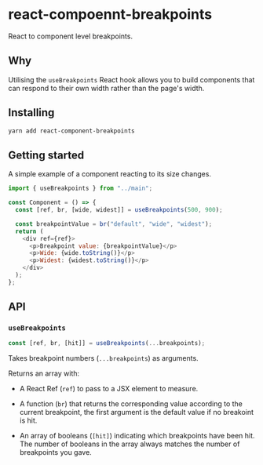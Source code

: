 # react-compoennt-breakpoints

React to component level breakpoints.

## Why

Utilising the `useBreakpoints` React hook allows you to build components that can respond to their own width rather than the page's width.

## Installing

```sh
yarn add react-component-breakpoints
```

## Getting started

A simple example of a component reacting to its size changes.

```js
import { useBreakpoints } from "../main";

const Component = () => {
  const [ref, br, [wide, widest]] = useBreakpoints(500, 900);

  const breakpointValue = br("default", "wide", "widest");
  return (
    <div ref={ref}>
      <p>Breakpoint value: {breakpointValue}</p>
      <p>Wide: {wide.toString()}</p>
      <p>Widest: {widest.toString()}</p>
    </div>
  );
};
```

## API

### `useBreakpoints`

```js
const [ref, br, [hit]] = useBreakpoints(...breakpoints);
```

Takes breakpoint numbers (`...breakpoints`) as arguments.

Returns an array with:

- A React Ref (`ref`) to pass to a JSX element to measure.

- A function (`br`) that returns the corresponding value according to the current breakpoint, the first argument is the default value if no breakoint is hit.

- An array of booleans (`[hit]`) indicating which breakpoints have been hit. The number of booleans in the array always matches the number of breakpoints you gave.

